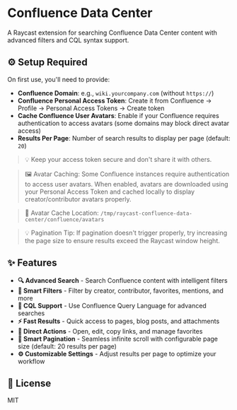 # Confluence Data Center

A Raycast extension for searching Confluence Data Center content with advanced filters and CQL syntax support.

## ⚙️ Setup Required

On first use, you'll need to provide:

- **Confluence Domain**: e.g., `wiki.yourcompany.com` (without `https://`)
- **Confluence Personal Access Token**: Create it from Confluence → Profile → Personal Access Tokens → Create token
- **Cache Confluence User Avatars**: Enable if your Confluence requires authentication to access avatars (some domains may block direct avatar access)
- **Results Per Page**: Number of search results to display per page (default: `20`)

> 💡 Keep your access token secure and don't share it with others.

> 🖼️ Avatar Caching: Some Confluence instances require authentication to access user avatars. When enabled, avatars are downloaded using your Personal Access Token and cached locally to display creator/contributor avatars properly.

> 📁 Avatar Cache Location: `/tmp/raycast-confluence-data-center/confluence/avatars`

> 💡 Pagination Tip: If pagination doesn't trigger properly, try increasing the page size to ensure results exceed the Raycast window height.

## ✨ Features

- **🔍 Advanced Search** - Search Confluence content with intelligent filters
- **🎯 Smart Filters** - Filter by creator, contributor, favorites, mentions, and more
- **📝 CQL Support** - Use Confluence Query Language for advanced searches
- **⚡ Fast Results** - Quick access to pages, blog posts, and attachments
- **🔗 Direct Actions** - Open, edit, copy links, and manage favorites
- **📄 Smart Pagination** - Seamless infinite scroll with configurable page size (default: 20 results per page)
- **⚙️ Customizable Settings** - Adjust results per page to optimize your workflow

## 📄 License

MIT
